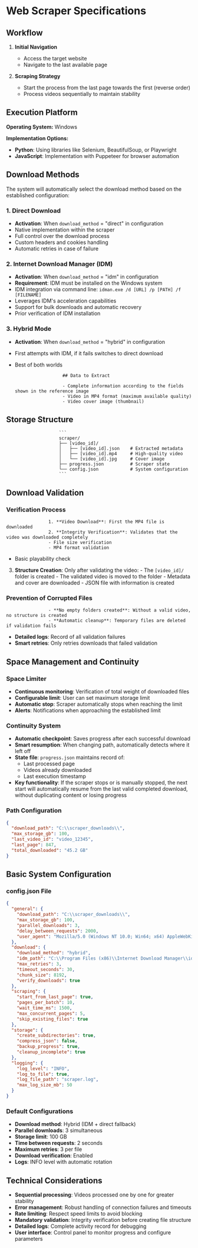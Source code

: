# Web Scraper Specifications

## Workflow

1. **Initial Navigation**
   - Access the target website
   - Navigate to the last available page

2. **Scraping Strategy**
   - Start the process from the last page towards the first (reverse order)
   - Process videos sequentially to maintain stability

## Execution Platform

**Operating System:** Windows

**Implementation Options:**
- **Python**: Using libraries like Selenium, BeautifulSoup, or Playwright
- **JavaScript**: Implementation with Puppeteer for browser automation

## Download Methods

The system will automatically select the download method based on the established configuration:

### 1. Direct Download
- **Activation**: When `download_method` = "direct" in configuration
- Native implementation within the scraper
- Full control over the download process
- Custom headers and cookies handling
- Automatic retries in case of failure

### 2. Internet Download Manager (IDM)
- **Activation**: When `download_method` = "idm" in configuration
- **Requirement**: IDM must be installed on the Windows system
- IDM integration via command line: `idman.exe /d [URL] /p [PATH] /f [FILENAME]`
- Leverages IDM's acceleration capabilities
- Support for bulk downloads and automatic recovery
- Prior verification of IDM installation

### 3. Hybrid Mode
- **Activation**: When `download_method` = "hybrid" in configuration
- First attempts with IDM, if it fails switches to direct download
- Best of both worlds

                        ## Data to Extract

                        - Complete information according to the fields shown in the reference image
                        - Video in MP4 format (maximum available quality)
                        - Video cover image (thumbnail)

## Storage Structure

                        ```
                        scraper/
                        ├── [video_id]/
                        │   ├── [video_id].json    # Extracted metadata
                        │   ├── [video_id].mp4     # High-quality video
                        │   └── [video_id].jpg     # Cover image
                        ├── progress.json          # Scraper state
                        └── config.json            # System configuration
                        ```

## Download Validation

### Verification Process
                    1. **Video Download**: First the MP4 file is downloaded     
                    2. **Integrity Verification**: Validates that the video was downloaded completely
                    - File size verification
                    - MP4 format validation
   - Basic playability check
3. **Structure Creation**: Only after validating the video:
                    - The `[video_id]/` folder is created
                    - The validated video is moved to the folder
                    - Metadata and cover are downloaded
                    - JSON file with information is created

### Prevention of Corrupted Files
                    - **No empty folders created**: Without a valid video, no structure is created
                    - **Automatic cleanup**: Temporary files are deleted if validation fails
- **Detailed logs**: Record of all validation failures
- **Smart retries**: Only retries downloads that failed validation

## Space Management and Continuity

### Space Limiter
- **Continuous monitoring**: Verification of total weight of downloaded files
- **Configurable limit**: User can set maximum storage limit
- **Automatic stop**: Scraper automatically stops when reaching the limit
- **Alerts**: Notifications when approaching the established limit

### Continuity System
- **Automatic checkpoint**: Saves progress after each successful download
- **Smart resumption**: When changing path, automatically detects where it left off
- **State file**: `progress.json` maintains record of:
  - Last processed page
  - Videos already downloaded
  - Last execution timestamp
- **Key functionality**: If the scraper stops or is manually stopped, the next start will automatically resume from the last valid completed download, without duplicating content or losing progress

### Path Configuration
```json
{
  "download_path": "C:\\scraper_downloads\\",
  "max_storage_gb": 100,
  "last_video_id": "video_12345",
  "last_page": 847,
  "total_downloaded": "45.2 GB"
}
```

## Basic System Configuration

### config.json File
```json
{
  "general": {
    "download_path": "C:\\scraper_downloads\\",
    "max_storage_gb": 100,
    "parallel_downloads": 3,
    "delay_between_requests": 2000,
    "user_agent": "Mozilla/5.0 (Windows NT 10.0; Win64; x64) AppleWebKit/537.36"
  },
  "download": {
    "download_method": "hybrid",
    "idm_path": "C:\\Program Files (x86)\\Internet Download Manager\\idman.exe",
    "max_retries": 3,
    "timeout_seconds": 30,
    "chunk_size": 8192,
    "verify_downloads": true
  },
  "scraping": {
    "start_from_last_page": true,
    "pages_per_batch": 10,
    "wait_time_ms": 1500,
    "max_concurrent_pages": 5,
    "skip_existing_files": true
  },
  "storage": {
    "create_subdirectories": true,
    "compress_json": false,
    "backup_progress": true,
    "cleanup_incomplete": true
  },
  "logging": {
    "log_level": "INFO",
    "log_to_file": true,
    "log_file_path": "scraper.log",
    "max_log_size_mb": 50
  }
}
```

### Default Configurations
- **Download method**: Hybrid (IDM + direct fallback)
- **Parallel downloads**: 3 simultaneous
- **Storage limit**: 100 GB
- **Time between requests**: 2 seconds
- **Maximum retries**: 3 per file
- **Download verification**: Enabled
- **Logs**: INFO level with automatic rotation

## Technical Considerations

- **Sequential processing**: Videos processed one by one for greater stability
- **Error management**: Robust handling of connection failures and timeouts
- **Rate limiting**: Respect speed limits to avoid blocking
- **Mandatory validation**: Integrity verification before creating file structure
- **Detailed logs**: Complete activity record for debugging
- **User interface**: Control panel to monitor progress and configure parameters